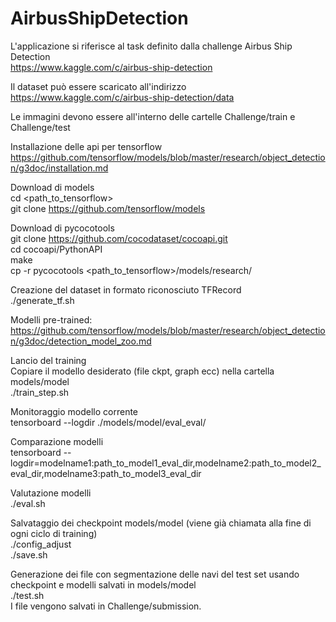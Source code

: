 # AirbusShipDetection

L'applicazione si riferisce al task definito dalla challenge Airbus Ship Detection  
https://www.kaggle.com/c/airbus-ship-detection  

Il dataset può essere scaricato all'indirizzo  
https://www.kaggle.com/c/airbus-ship-detection/data  

Le immagini devono essere all'interno delle cartelle Challenge/train e Challenge/test

Installazione delle api per tensorflow  
https://github.com/tensorflow/models/blob/master/research/object_detection/g3doc/installation.md  

Download di models   
cd <path_to_tensorflow>  
git clone https://github.com/tensorflow/models  

Download di pycocotools  
git clone https://github.com/cocodataset/cocoapi.git  
cd cocoapi/PythonAPI  
make  
cp -r pycocotools <path_to_tensorflow>/models/research/  
  
Creazione del dataset in formato riconosciuto TFRecord  
./generate_tf.sh  
  
Modelli pre-trained:  
https://github.com/tensorflow/models/blob/master/research/object_detection/g3doc/detection_model_zoo.md  
  
Lancio del training  
Copiare il modello desiderato (file ckpt, graph ecc) nella cartella models/model  
./train_step.sh  
  
Monitoraggio modello corrente  
tensorboard --logdir ./models/model/eval_eval/  
  
Comparazione modelli  
tensorboard --logdir=modelname1:path_to_model1_eval_dir,modelname2:path_to_model2_eval_dir,modelname3:path_to_model3_eval_dir  

Valutazione modelli  
./eval.sh  
  
Salvataggio dei checkpoint models/model (viene già chiamata alla fine di ogni ciclo di training)  
./config_adjust  
./save.sh  
  
Generazione dei file con segmentazione delle navi del test set usando checkpoint e modelli salvati in models/model  
./test.sh  
I file vengono salvati in Challenge/submission.  
